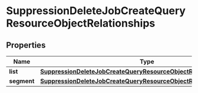 # SuppressionDeleteJobCreateQueryResourceObjectRelationships

## Properties
Name | Type | Description | Notes
------------ | ------------- | ------------- | -------------
**list** | [**SuppressionDeleteJobCreateQueryResourceObjectRelationshipsList**](SuppressionDeleteJobCreateQueryResourceObjectRelationshipsList.md) |  |  [optional]
**segment** | [**SuppressionDeleteJobCreateQueryResourceObjectRelationshipsSegment**](SuppressionDeleteJobCreateQueryResourceObjectRelationshipsSegment.md) |  |  [optional]
